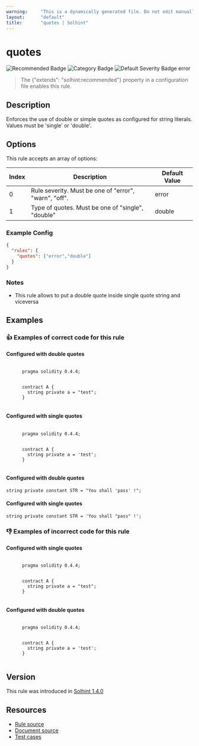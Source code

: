 ```yaml
---
warning:     "This is a dynamically generated file. Do not edit manually."
layout:      "default"
title:       "quotes | Solhint"
---
```


# quotes
![Recommended Badge](https://img.shields.io/badge/-Recommended-brightgreen)
![Category Badge](https://img.shields.io/badge/-Miscellaneous-informational)
![Default Severity Badge error](https://img.shields.io/badge/Default%20Severity-error-red)
> The {"extends": "solhint:recommended"} property in a configuration file enables this rule.


## Description
Enforces the use of double or simple quotes as configured for string literals. Values must be 'single' or 'double'.

## Options
This rule accepts an array of options:

| Index | Description                                           | Default Value |
| ----- | ----------------------------------------------------- | ------------- |
| 0     | Rule severity. Must be one of "error", "warn", "off". | error         |
| 1     | Type of quotes. Must be one of "single", "double"     | double        |


### Example Config
```json
{
  "rules": {
    "quotes": ["error","double"]
  }
}
```

### Notes
- This rule allows to put a double quote inside single quote string and viceversa

## Examples
### 👍 Examples of **correct** code for this rule

#### Configured with double quotes

```solidity

      pragma solidity 0.4.4;
        
        
      contract A {
        string private a = "test";
      }
    
```

#### Configured with single quotes

```solidity

      pragma solidity 0.4.4;
        
        
      contract A {
        string private a = 'test';
      }
    
```

#### Configured with double quotes

```solidity
string private constant STR = "You shall 'pass' !";
```

#### Configured with single quotes

```solidity
string private constant STR = 'You shall "pass" !';
```

### 👎 Examples of **incorrect** code for this rule

#### Configured with single quotes

```solidity

      pragma solidity 0.4.4;
        
        
      contract A {
        string private a = "test";
      }
    
```

#### Configured with double quotes

```solidity

      pragma solidity 0.4.4;
        
        
      contract A {
        string private a = 'test';
      }
    
```

## Version
This rule was introduced in [Solhint 1.4.0](https://github.com/protofire/solhint/tree/v1.4.0)

## Resources
- [Rule source](https://github.com/protofire/solhint/tree/master/lib/rules/miscellaneous/quotes.js)
- [Document source](https://github.com/protofire/solhint/tree/master/docs/rules/miscellaneous/quotes.md)
- [Test cases](https://github.com/protofire/solhint/tree/master/test/rules/miscellaneous/quotes.js)
